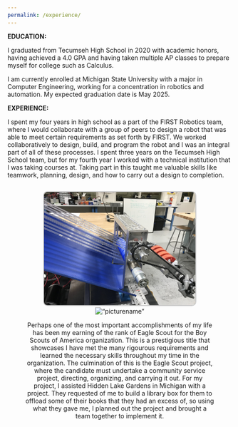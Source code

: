```yaml
---
permalink: /experience/
---
```


__EDUCATION:__

I graduated from Tecumseh High School in 2020 with academic honors, having achieved a 4.0 GPA and having taken multiple AP classes
to prepare myself for college such as Calculus.

I am currently enrolled at Michigan State University with a major in Computer Engineering, working for a concentration in robotics and automation.
My expected graduation date is May 2025.

__EXPERIENCE:__

I spent my four years in high school as a part of the FIRST Robotics team, where I would collaborate with a group of peers to design
a robot that was able to meet certain requirements as set forth by FIRST. We worked collaboratively to design, build, and program the robot and I was an integral
part of all of these processes. I spent three years on the Tecumseh High School team, but for my fourth year I worked with a technical institution that I was taking courses at. Taking part in this taught me valuable skills like teamwork, planning, design, and how to carry out a design to completion.

<div style="display: block; text-align: center;">
    <figure style="margin-bottom: 20px; display: inline-block;">
        <img src="/assets/images/Robot1.jpeg" alt="Robot Under Construction" style="width: 80%; height: auto; border: 2px solid #ccc; border-radius: 10px;">
<img src=“/assets/images/Robot2.jpeg” alt=“picturename”>

Perhaps one of the most important accomplishments of my life has been my earning of the rank of Eagle Scout for the Boy Scouts of America organization.
This is a prestigious title that showcases I have met the many rigourous requirements and learned the necessary skills throughout my time in the organization.
The culmination of this is the Eagle Scout project, where the candidate must undertake a community service project, directing, organizing, and carrying it out.
For my project, I assisted Hidden Lake Gardens in Michigan with a project. They requested of me to build a library box for them to offload some of their books
that they had an excess of, so using what they gave me, I planned out the project and brought a team together to implement it.